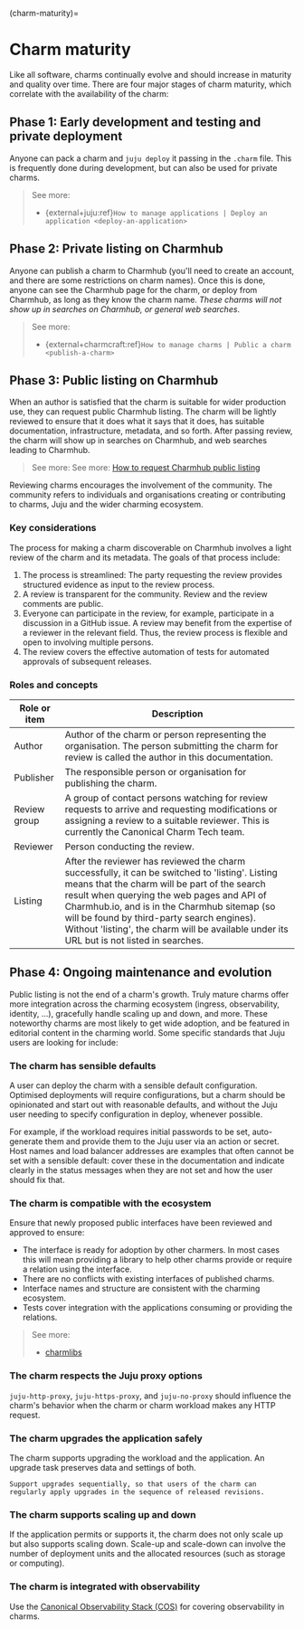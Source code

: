 (charm-maturity)=
# Charm maturity

Like all software, charms continually evolve and should increase in maturity and quality over time. There are four major stages of charm maturity, which correlate with the availability of the charm:

## Phase 1: Early development and testing and private deployment

Anyone can pack a charm and `juju deploy` it passing in the `.charm` file. This is frequently done during development, but can also be used for private charms.

> See more:
>  - {external+juju:ref}`How to manage applications | Deploy an application <deploy-an-application>`

## Phase 2: Private listing on Charmhub

Anyone can publish a charm to Charmhub (you'll need to create an account, and there are some restrictions on charm names). Once this is done, anyone can see the Charmhub page for the charm, or deploy from Charmhub, as long as they know the charm name. *These charms will not show up in searches on Charmhub, or general web searches*.

> See more:
>  - {external+charmcraft:ref}`How to manage charms | Public a charm <publish-a-charm>`

## Phase 3: Public listing on Charmhub

When an author is satisfied that the charm is suitable for wider production use, they can request public Charmhub listing. The charm will be lightly reviewed to ensure that it does what it says that it does, has suitable documentation, infrastructure, metadata, and so forth. After passing review, the charm will show up in searches on Charmhub, and web searches leading to Charmhub.

> See more:
> See more:  [How to request Charmhub public listing](#make-your-charm-discoverable)

Reviewing charms encourages the involvement of the community. The community refers to individuals and organisations creating or contributing to charms, Juju and the wider charming ecosystem.

### Key considerations

The process for making a charm discoverable on Charmhub involves a light review of the charm and its metadata. The goals of that process include:

1. The process is streamlined: The party requesting the review provides structured evidence as input to the review process.
2. A review is transparent for the community. Review and the review comments are public.
3. Everyone can participate in the review, for example, participate in a discussion in a GitHub issue. A review may benefit from the expertise of a reviewer in the relevant field. Thus, the review process is flexible and open to involving multiple persons.
4. The review covers the effective automation of tests for automated approvals of subsequent releases.

### Roles and concepts

|Role or item|Description|
| --- | --- |
|Author|Author of the charm or person representing the organisation. The person submitting the charm for review is called the author in this documentation.|
|Publisher|The responsible person or organisation for publishing the charm.|
|Review group|A group of contact persons watching for review requests to arrive and requesting modifications or assigning a review to a suitable reviewer. This is currently the Canonical Charm Tech team.|
|Reviewer|Person conducting the review.|
|Listing|After the reviewer has reviewed the charm successfully, it can be switched to 'listing'. Listing means that the charm will be part of the search result when querying the web pages and API of Charmhub.io, and is in the Charmhub sitemap (so will be found by third-party search engines). Without 'listing', the charm will be available under its URL but is not listed in searches.|

## Phase 4: Ongoing maintenance and evolution

Public listing is not the end of a charm's growth. Truly mature charms offer more integration across the charming ecosystem (ingress, observability, identity, ...), gracefully handle scaling up and down, and more. These noteworthy charms are most likely to get wide adoption, and be featured in editorial content in the charming world. Some specific standards that Juju users are looking for include:

### The charm has sensible defaults

A user can deploy the charm with a sensible default configuration. Optimised deployments will require configurations, but a charm should be opinionated and start out with reasonable defaults, and without the Juju user needing to specify configuration in deploy, whenever possible.

For example, if the workload requires initial passwords to be set, auto-generate them and provide them to the Juju user via an action or secret. Host names and load balancer addresses are examples that often cannot be set with a sensible default: cover these in the documentation and indicate clearly in the status messages when they are not set and how the user should fix that.

### The charm is compatible with the ecosystem

Ensure that newly proposed public interfaces have been reviewed and approved to ensure:

- The interface is ready for adoption by other charmers. In most cases this will mean providing a library to help other charms provide or require a relation using the interface.
- There are no conflicts with existing interfaces of published charms.
- Interface names and structure are consistent with the charming ecosystem.
- Tests cover integration with the applications consuming or providing the relations.

> See more:
>  - [charmlibs](https://documentation.ubuntu.com/charmlibs/)

### The charm respects the Juju proxy options

`juju-http-proxy`, `juju-https-proxy`, and `juju-no-proxy` should influence the charm's behavior when the charm or charm workload makes any HTTP request.

### The charm upgrades the application safely

The charm supports upgrading the workload and the application. An upgrade task preserves data and settings of both.

```{tip}
Support upgrades sequentially, so that users of the charm can regularly apply upgrades in the sequence of released revisions.
```

### The charm supports scaling up and down

If the application permits or supports it, the charm does not only scale up but also supports scaling down. Scale-up and scale-down can involve the number of deployment units and the allocated resources (such as storage or computing).

### The charm is integrated with observability

Use the [Canonical Observability Stack (COS)](https://documentation.ubuntu.com/observability/) for covering observability in charms.
